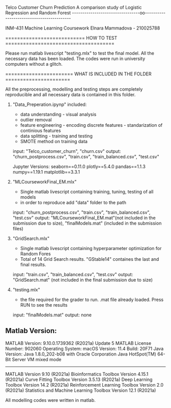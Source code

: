 Telco Customer Churn Prediction
A comparison study of Logistic Regression and Random Forest
---------------------------------oo------------------------------------------

INM-431 Machine Learning Coursework 
Elnara Mammadova - 210025788


=========================== HOW TO TEST =====================================

Please run matlab livescript "testing.mlx" to test the final model.
All the necessary data has been loaded. 
The codes were run in university computers without a glitch. 


======================= WHAT IS INCLUDED IN THE FOLDER ======================

All the preprocessing, modelling and testing steps are completely reproducible 
and all necessary data is contained in this folder. 

1. "Data_Preperation.ipynp" included:
    - data understanding - visual analysis 
    - outlier removal
    - feature engineering 
            - encoding discrete features 
            - standarization of continious features
    - data splitting - training and testing 
    - SMOTE method on training data 
    
    input: "Telco_customer_churn", "churn.csv"
    output: "churn_postprocess.csv", "train.csv", "train_balanced.csv", "test.csv"
    
    Jupyter Versions: 
    seaborn==0.11.0
    plotly==5.4.0
    pandas==1.1.3
    numpy==1.19.1
    matplotlib==3.3.1
    
    
2. "MLCourseworkFinal_EM.mlx"
    - Single matlab livescript containing training, tuning, testing of all models
    - in order to reproduce add "data" folder to the path
    
    input: "churn_postprocess.csv", "train.csv", "train_balanced.csv", "test.csv"
    output: "MLCourseworkFinal_EM.mat"(not included in the submission due to size),
	    "finalModels.mat" (included in the submission files)

3.  "GridSearch.mlx"
    - Single matlab livescript containing hyperparameter optimization for Random Fores
    - Total of 14 Grid Search results. "GStable14" containes the last and final results.
    
    input: "train.csv", "train_balanced.csv", "test.csv"
    output: "GridSearch.mat"  (not included in the final submission due to size)
    
4. "testing.mlx"
    - the file required for the grader to run. .mat file already loaded. Press RUN to see the results
    
    input: "finalModels.mat"
    output: none
    
Matlab Version: 
-----------------------------------------------------------------
MATLAB Version: 9.10.0.1739362 (R2021a) Update 5
MATLAB License Number: 902060
Operating System: macOS  Version: 11.4 Build: 20F71 
Java Version: Java 1.8.0_202-b08 with Oracle Corporation Java
HotSpot(TM) 64-Bit Server VM mixed mode

-----------------------------------------------------------------
MATLAB                                                Version 9.10        (R2021a)
Bioinformatics Toolbox                                Version 4.15.1      (R2021a)
Curve Fitting Toolbox                                 Version 3.5.13      (R2021a)
Deep Learning Toolbox                                 Version 14.2        (R2021a)
Reinforcement Learning Toolbox                        Version 2.0         (R2021a)
Statistics and Machine Learning Toolbox               Version 12.1        (R2021a)

All modelling codes were written in matlab. 
